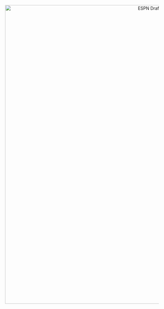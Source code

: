 

<div>
    <a href="https://plot.ly/~mmoliterno/561/" target="_blank" title="ESPN Draft Types " style="display: block; text-align: center;">
    <img src="https://plot.ly/~mmoliterno/561.png" alt="ESPN Draft Types " style="max-width: 100%;width: 976px;"  width="976" onerror="this.onerror=null;this.src='https://plot.ly/404.png';" /></a>
    <script data-plotly="mmoliterno:561"  src="https://plot.ly/embed.js" async></script>
</div>
